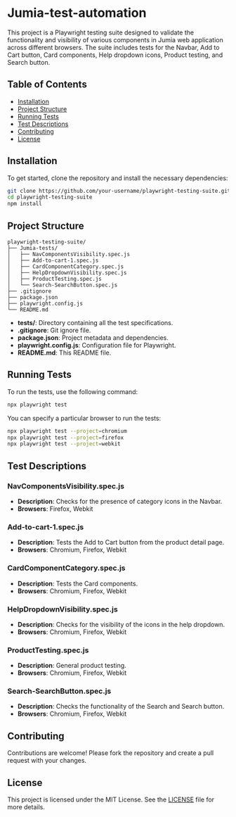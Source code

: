 
# Jumia-test-automation

This project is a Playwright testing suite designed to validate the functionality and visibility of various components in Jumia web application across different browsers. The suite includes tests for the Navbar, Add to Cart button, Card components, Help dropdown icons, Product testing, and Search button.

## Table of Contents

- [Installation](#installation)
- [Project Structure](#project-structure)
- [Running Tests](#running-tests)
- [Test Descriptions](#test-descriptions)
- [Contributing](#contributing)
- [License](#license)

## Installation

To get started, clone the repository and install the necessary dependencies:

```bash
git clone https://github.com/your-username/playwright-testing-suite.git
cd playwright-testing-suite
npm install
```

## Project Structure

```plaintext
playwright-testing-suite/
├── Jumia-tests/
│   ├── NavComponentsVisibility.spec.js
│   ├── Add-to-cart-1.spec.js
│   ├── CardComponentCategory.spec.js
│   ├── HelpDropdownVisibility.spec.js
│   ├── ProductTesting.spec.js
│   └── Search-SearchButton.spec.js
├── .gitignore
├── package.json
├── playwright.config.js
└── README.md
```

- **tests/**: Directory containing all the test specifications.
- **.gitignore**: Git ignore file.
- **package.json**: Project metadata and dependencies.
- **playwright.config.js**: Configuration file for Playwright.
- **README.md**: This README file.

## Running Tests

To run the tests, use the following command:

```bash
npx playwright test
```

You can specify a particular browser to run the tests:

```bash
npx playwright test --project=chromium
npx playwright test --project=firefox
npx playwright test --project=webkit
```

## Test Descriptions

### NavComponentsVisibility.spec.js

- **Description**: Checks for the presence of category icons in the Navbar.
- **Browsers**: Firefox, Webkit

### Add-to-cart-1.spec.js

- **Description**: Tests the Add to Cart button from the product detail page.
- **Browsers**: Chromium, Firefox, Webkit

### CardComponentCategory.spec.js

- **Description**: Tests the Card components.
- **Browsers**: Chromium, Firefox, Webkit

### HelpDropdownVisibility.spec.js

- **Description**: Checks for the visibility of the icons in the help dropdown.
- **Browsers**: Chromium, Firefox, Webkit

### ProductTesting.spec.js

- **Description**: General product testing.
- **Browsers**: Chromium, Firefox, Webkit

### Search-SearchButton.spec.js

- **Description**: Checks the functionality of the Search and Search button.
- **Browsers**: Chromium, Firefox, Webkit

## Contributing

Contributions are welcome! Please fork the repository and create a pull request with your changes.

## License

This project is licensed under the MIT License. See the [LICENSE](LICENSE) file for more details.


